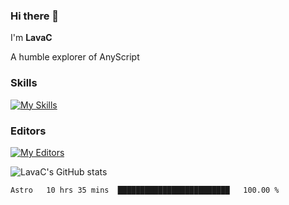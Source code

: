 ### Hi there 👋
I'm **LavaC**

A humble explorer of AnyScript

### Skills
[![My Skills](https://skillicons.dev/icons?i=js,ts,vue,nodejs,nuxtjs,astro,solidjs,tailwind)](https://skillicons.dev)

### Editors
[![My Editors](https://skillicons.dev/icons?i=neovim,vscode)](https://skillicons.dev)

![LavaC's GitHub stats](https://github-readme-stats.vercel.app/api?username=LavaCxx&show_icons=true&theme=synthwave)

<!--START_SECTION:waka-->

```txt
Astro   10 hrs 35 mins  █████████████████████████   100.00 %
```

<!--END_SECTION:waka-->
